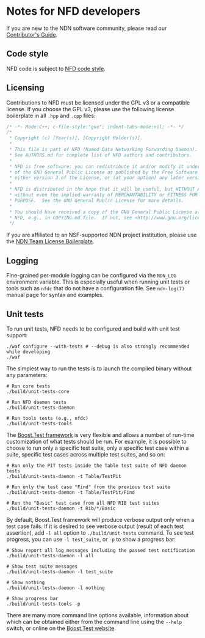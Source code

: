 # Notes for NFD developers

If you are new to the NDN software community, please read our
[Contributor's Guide](https://github.com/named-data/.github/blob/main/CONTRIBUTING.md).

## Code style

NFD code is subject to [NFD code style](https://redmine.named-data.net/projects/nfd/wiki/CodeStyle).

## Licensing

Contributions to NFD must be licensed under the GPL v3 or a compatible license.
If you choose the GPL v3, please use the following license boilerplate in all `.hpp`
and `.cpp` files:

```cpp
/* -*- Mode:C++; c-file-style:"gnu"; indent-tabs-mode:nil; -*- */
/*
 * Copyright (c) [Year(s)], [Copyright Holder(s)].
 *
 * This file is part of NFD (Named Data Networking Forwarding Daemon).
 * See AUTHORS.md for complete list of NFD authors and contributors.
 *
 * NFD is free software: you can redistribute it and/or modify it under the terms
 * of the GNU General Public License as published by the Free Software Foundation,
 * either version 3 of the License, or (at your option) any later version.
 *
 * NFD is distributed in the hope that it will be useful, but WITHOUT ANY WARRANTY;
 * without even the implied warranty of MERCHANTABILITY or FITNESS FOR A PARTICULAR
 * PURPOSE.  See the GNU General Public License for more details.
 *
 * You should have received a copy of the GNU General Public License along with
 * NFD, e.g., in COPYING.md file.  If not, see <http://www.gnu.org/licenses/>.
 */
```

If you are affiliated to an NSF-supported NDN project institution, please use the [NDN Team License
Boilerplate](https://redmine.named-data.net/projects/nfd/wiki/NDN_Team_License_Boilerplate_(NFD)).

## Logging

Fine-grained per-module logging can be configured via the `NDN_LOG` environment variable.
This is especially useful when running unit tests or tools such as `nfdc` that do not
have a configuration file.  See `ndn-log(7)` manual page for syntax and examples.

## Unit tests

To run unit tests, NFD needs to be configured and build with unit test support:

```shell
./waf configure --with-tests # --debug is also strongly recommended while developing
./waf
```

The simplest way to run the tests is to launch the compiled binary without any parameters:

```shell
# Run core tests
./build/unit-tests-core

# Run NFD daemon tests
./build/unit-tests-daemon

# Run tools tests (e.g., nfdc)
./build/unit-tests-tools
```

The [Boost.Test framework](https://www.boost.org/doc/libs/1_71_0/libs/test/doc/html/index.html)
is very flexible and allows a number of run-time customization of what tests should be run.
For example, it is possible to choose to run only a specific test suite, only a specific
test case within a suite, specific test cases across multiple test suites, and so on:

```shell
# Run only the PIT tests inside the Table test suite of NFD daemon tests
./build/unit-tests-daemon -t Table/TestPit

# Run only the test case "Find" from the previous test suite
./build/unit-tests-daemon -t Table/TestPit/Find

# Run the "Basic" test case from all NFD RIB test suites
./build/unit-tests-daemon -t Rib/*/Basic
```

By default, Boost.Test framework will produce verbose output only when a test case fails.
If it is desired to see verbose output (result of each test assertion), add `-l all`
option to `./build/unit-tests` command.  To see test progress, you can use `-l test_suite`,
or `-p` to show a progress bar:

```shell
# Show report all log messages including the passed test notification
./build/unit-tests-daemon -l all

# Show test suite messages
./build/unit-tests-daemon -l test_suite

# Show nothing
./build/unit-tests-daemon -l nothing

# Show progress bar
./build/unit-tests-tools -p
```

There are many more command line options available, information about which can be obtained
either from the command line using the `--help` switch, or online on the
[Boost.Test website](https://www.boost.org/doc/libs/1_71_0/libs/test/doc/html/boost_test/runtime_config.html).
